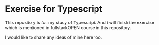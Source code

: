 # Exercise for Typescript

This repository is for my study of Typescript.
And i will finish the exercise which is mentioned in fullstackOPEN course in this repository.

I would like to share any ideas of mine here too.